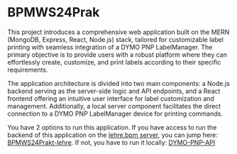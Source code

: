 # BPMWS24Prak

This project introduces a comprehensive web application built on the MERN (MongoDB, Express, React, Node.js) stack, tailored for customizable label printing with seamless integration of a DYMO PNP LabelManager. The primary objective is to provide users with a robust platform where they can effortlessly create, customize, and print labels according to their specific requirements.

The application architecture is divided into two main components: a Node.js backend serving as the server-side logic and API endpoints, and a React frontend offering an intuitive user interface for label customization and management. Additionally, a local server component facilitates the direct connection to a DYMO PNP LabelManager device for printing commands.

You have 2 options to run this application. If you have access to run the backend of this application on the [lehre.bpm server](https://lehre.bpm.in.tum.de/), you can jump here: [BPMWS24Prakt-lehre](https://github.com/niclasgrunau/BPMWS24Prakt-lehre.git). If not, you have to run it locally: [DYMO-PNP-API](https://github.com/niclasgrunau/DYMO-PNP-API)
